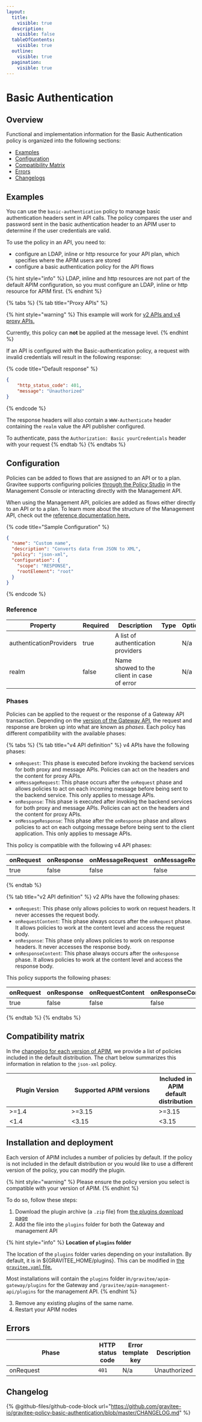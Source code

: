 ```yaml
---
layout:
  title:
    visible: true
  description:
    visible: false
  tableOfContents:
    visible: true
  outline:
    visible: true
  pagination:
    visible: true
---
```


# Basic Authentication

## Overview

Functional and implementation information for the Basic Authentication policy is organized into the following sections:

* [Examples](basic-authentication.md#examples)
* [Configuration](basic-authentication.md#configuration)
* [Compatibility Matrix](basic-authentication.md#compatibility-matrix)
* [Errors](basic-authentication.md#errors)
* [Changelogs](basic-authentication.md#changelogs)

## Examples

You can use the `basic-authentication` policy to manage basic authentication headers sent in API calls. The policy compares the user and password sent in the basic authentication header to an APIM user to determine if the user credentials are valid.

To use the policy in an API, you need to:

* configure an LDAP, inline or http resource for your API plan, which specifies where the APIM users are stored
* configure a basic authentication policy for the API flows

{% hint style="info" %}
LDAP, inline and http resources are not part of the default APIM configuration, so you must configure an LDAP, inline or http resource for APIM first.
{% endhint %}

{% tabs %}
{% tab title="Proxy APIs" %}


{% hint style="warning" %}
This example will work for [v2 APIs and v4 proxy APIs.](../../overview/gravitee-api-definitions-and-execution-engines.md)

Currently, this policy can **not** be applied at the message level.
{% endhint %}

If an API is configured with the Basic-authentication policy, a request with invalid credentials will result in the following response:

{% code title="Default response" %}
```json
{
    "http_status_code": 401,
    "message": "Unauthorized"
}
```
{% endcode %}

The response headers will also contain a `WWW-Authenticate` header containing the `realm` value the API publisher configured.

To authenticate, pass the `Authorization: Basic yourCredentials` header with your request
{% endtab %}
{% endtabs %}

## Configuration

Policies can be added to flows that are assigned to an API or to a plan. Gravitee supports configuring policies [through the Policy Studio](../../guides/policy-design/) in the Management Console or interacting directly with the Management API.

When using the Management API, policies are added as flows either directly to an API or to a plan. To learn more about the structure of the Management API, check out the [reference documentation here.](../management-api-reference/)

{% code title="Sample Configuration" %}
```json
{
  "name": "Custom name",
  "description": "Converts data from JSON to XML",
  "policy": "json-xml",
  "configuration": {
    "scope": "RESPONSE",
    "rootElement": "root"
  }
}
```
{% endcode %}

### Reference

<table data-full-width="true"><thead><tr><th width="231">Property</th><th width="107" data-type="checkbox">Required</th><th>Description</th><th width="152" data-type="select">Type</th><th width="99">Options</th><th>Default</th></tr></thead><tbody><tr><td>authenticationProviders</td><td>true</td><td>A list of authentication providers</td><td></td><td>N/a</td><td>N/a</td></tr><tr><td>realm</td><td>false</td><td>Name showed to the client in case of error</td><td></td><td>N/a</td><td>N/a</td></tr></tbody></table>

### Phases

Policies can be applied to the request or the response of a Gateway API transaction. Depending on the [version of the Gateway API](../../overview/gravitee-api-definitions-and-execution-engines.md#policy-execution-phases-and-execution-order), the request and response are broken up into what are known as _phases_. Each policy has different compatibility with the available phases:

{% tabs %}
{% tab title="v4 API definition" %}
v4 APIs have the following phases:

* `onRequest`: This phase is executed before invoking the backend services for both proxy and message APIs. Policies can act on the headers and the content for proxy APIs.
* `onMessageRequest`: This phase occurs after the `onRequest` phase and allows policies to act on each incoming message before being sent to the backend service. This only applies to message APIs.
* `onResponse`: This phase is executed after invoking the backend services for both proxy and message APIs. Policies can act on the headers and the content for proxy APIs.
* `onMessageResponse`: This phase after the `onResponse` phase and allows policies to act on each outgoing message before being sent to the client application. This only applies to message APIs.

This policy is compatible with the following v4 API phases:

<table data-full-width="false"><thead><tr><th width="138" data-type="checkbox">onRequest</th><th width="142" data-type="checkbox">onResponse</th><th data-type="checkbox">onMessageRequest</th><th data-type="checkbox">onMessageResponse</th></tr></thead><tbody><tr><td>true</td><td>false</td><td>false</td><td>false</td></tr></tbody></table>
{% endtab %}

{% tab title="v2 API definition" %}
v2 APIs have the following phases:

* `onRequest`: This phase only allows policies to work on request headers. It never accesses the request body.
* `onRequestContent`: This phase always occurs after the `onRequest` phase. It allows policies to work at the content level and access the request body.
* `onResponse`: This phase only allows policies to work on response headers. It never accesses the response body.
* `onResponseContent`: This phase always occurs after the `onResponse` phase. It allows policies to work at the content level and access the response body.

This policy supports the following phases:

<table><thead><tr><th width="172" data-type="checkbox">onRequest</th><th width="138" data-type="checkbox">onResponse</th><th width="182" data-type="checkbox">onRequestContent</th><th data-type="checkbox">onResponseContent</th></tr></thead><tbody><tr><td>true</td><td>false</td><td>false</td><td>false</td></tr></tbody></table>
{% endtab %}
{% endtabs %}

## Compatibility matrix

In the [changelog for each version of APIM](../../releases-and-changelog/changelog/), we provide a list of policies included in the default distribution. The chart below summarizes this information in relation to the `json-xml` policy.

<table data-full-width="false"><thead><tr><th width="164.33333333333331">Plugin Version</th><th width="239">Supported APIM versions</th><th>Included in APIM default distribution</th></tr></thead><tbody><tr><td>>=1.4</td><td>>=3.15</td><td>>=3.15</td></tr><tr><td>&#x3C;1.4</td><td>&#x3C;3.15</td><td>&#x3C;3.15</td></tr></tbody></table>

## Installation and deployment

Each version of APIM includes a number of policies by default. If the policy is not included in the default distribution or you would like to use a different version of the policy, you can modify the plugin.

{% hint style="warning" %}
Please ensure the policy version you select is compatible with your version of APIM.
{% endhint %}

To do so, follow these steps:

1. Download the plugin archive (a `.zip` file) from [the plugins download page](https://download.gravitee.io/#graviteeio-apim/plugins/)
2. Add the file into the `plugins` folder for both the Gateway and management API

{% hint style="info" %}
**Location of `plugins` folder**

The location of the `plugins` folder varies depending on your installation. By default, it is in ${GRAVITEE\_HOME/plugins}. This can be modified in [the `gravitee.yaml` file.](../../getting-started/configuration/the-gravitee-api-gateway/environment-variables-system-properties-and-the-gravitee.yaml-file.md#configure-the-plugins-repository)

Most installations will contain the `plugins` folder in`/gravitee/apim-gateway/plugins` for the Gateway and `/gravitee/apim-management-api/plugins` for the management API.
{% endhint %}

3. Remove any existing plugins of the same name.
4. Restart your APIM nodes

## Errors

<table data-full-width="false"><thead><tr><th width="243">Phase</th><th>HTTP status code</th><th>Error template key</th><th>Description</th></tr></thead><tbody><tr><td>onRequest</td><td><code>401</code></td><td>N/a</td><td>Unauthorized</td></tr></tbody></table>

## Changelog

{% @github-files/github-code-block url="https://github.com/gravitee-io/gravitee-policy-basic-authentication/blob/master/CHANGELOG.md" %}
